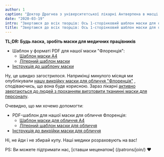 ```yaml
---
author: 1
caption: "Доктор Драгнеа з університетської лікарні Антверпена в масці Флоренції на обличчі"
date: "2020-03-19"
intro: "Звертаюся до всіх творців: Ось 1-сторінковий шаблон маски для обличчя у форматі PDF; тепер ідіть і зробіть кілька і допоможіть перемогти цю штуку"
title: "Звертаюся до всіх творців: Ось 1-сторінковий шаблон маски для обличчя у форматі PDF; тепер ідіть і зробіть кілька і допоможіть перемогти цю штуку"
---
```



<Note>

**TL;DR: Будь ласка, зробіть маски для медичних працівників**


 - Шаблон у форматі PDF для нашої маски "Флоренція":
   - [Шаблон маски А4](/florence-facemask-freesewing.org.a4.pdf)
   - [Літерний шаблон маски](/florence-facemask-freesewing.org.letter.pdf)
 - [Інструкція до шаблону маски](/docs/designs/florence/instruction/)

</Note>

<YouTube id='VcQ69_ANsRA' />

Ну, це швидко загострилося. Наприкінці минулого місяця ми опублікували [нашу викрійку маски для обличчя "Флоренція"](/designs/florence/) , сподіваючись, що вона буде корисною. Зараз лікарні [активно звертаються до людей з проханням виготовити тканинні маски для персоналу](https://www.uza.be/mondmaskers).

Очевидно, що ми хочемо допомогти:

 - PDF-шаблон для нашої маски для обличчя Флоренція:
   - [Шаблон маски для обличчя А4](/florence-facemask-freesewing.org.a4.pdf)
   - [Літерний шаблон маски для обличчя](/florence-facemask-freesewing.org.letter.pdf)
 - [Інструкція до викрійки маски для обличчя](/docs/designs/florence/instructions/)

Ні, не йди і не збирай купу. Наші медики розраховують на вас!

<Note>

PS: Ви можете підтримати нас, [ставши меценатом] (/patrons/join/) ❤️
</Note>

